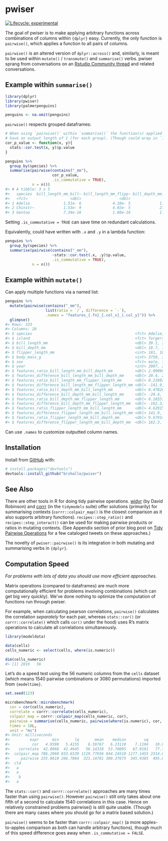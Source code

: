 
<!-- README.md is generated from README.Rmd. Please edit that file -->

# pwiser

<!-- badges: start -->

[![Lifecycle:
experimental](https://img.shields.io/badge/lifecycle-experimental-orange.svg)](https://lifecycle.r-lib.org/articles/stages.html#experimental)
<!-- badges: end -->

The goal of pwiser is to make applying arbitrary functions across
combinations of columns within `{dplyr}` easy. Currently, the only
function is `pairwise()`, which applies a function to all pairs of
columns.

`pairwise()` is an altered version of `dplyr::across()` and, similarly,
is meant to be used within `mutate()` / `transmute()` and `summarise()`
verbs. pwiser sprang from conversations on an [Rstudio Community
thread](https://community.rstudio.com/t/pairwise-function-for-use-within-dplyr-mutate-and-dplyr-summarise/94684)
and related conversations.

## Example within `summarise()`

``` r
library(dplyr)
library(pwiser)
library(palmerpenguins)

penguins <- na.omit(penguins)
```

`pairwise()` respects grouped dataframes:

``` r
# When using `pairwise()` within `summarise()` the function(s) applied should
# have an output length of 1 (for each group). (Though could wrap in `list()` to make a list column output.)
cor_p_value <- function(x, y){
  stats::cor.test(x, y)$p.value
}

penguins %>% 
  group_by(species) %>% 
  summarise(pairwise(contains("_mm"), 
                     cor_p_value, 
                     .is_commutative = TRUE),
            n = n())
#> # A tibble: 3 x 5
#>   species  bill_length_mm_bill~ bill_length_mm_flipp~ bill_depth_mm_flipp~     n
#>   <fct>                   <dbl>                 <dbl>                <dbl> <int>
#> 1 Adelie               1.51e- 6              4.18e- 5             1.34e- 4   146
#> 2 Chinstr~             1.53e- 9              4.92e- 5             2.16e- 7    68
#> 3 Gentoo               7.34e-16              1.80e-16             1.40e-19   119
```

Setting `.is_commutative = TRUE` can save time on redundant
calculations.

Equivalently, could have written with `.x` and `.y` in a lambda
function:

``` r
penguins %>% 
  group_by(species) %>% 
  summarise(pairwise(contains("_mm"), 
                     ~stats::cor.test(.x, .y)$p.value, 
                     .is_commutative = TRUE),
            n = n())
```

<!-- You'll still need to render `README.Rmd` regularly, to keep `README.md` up-to-date. `devtools::build_readme()` is handy for this. You could also use GitHub Actions to re-render `README.Rmd` every time you push. An example workflow can be found here: <https://github.com/r-lib/actions/tree/master/examples>. -->

## Example within `mutate()`

Can apply multiple functions via a named list:

``` r
penguins %>% 
  mutate(pairwise(contains("_mm"), 
                  list(ratio = `/`, difference = `-`),
                  .names = "features_{.fn}_{.col_x}_{.col_y}")) %>% 
  glimpse()
#> Rows: 333
#> Columns: 20
#> $ species                                              <fct> Adelie, Adelie, A~
#> $ island                                               <fct> Torgersen, Torger~
#> $ bill_length_mm                                       <dbl> 39.1, 39.5, 40.3,~
#> $ bill_depth_mm                                        <dbl> 18.7, 17.4, 18.0,~
#> $ flipper_length_mm                                    <int> 181, 186, 195, 19~
#> $ body_mass_g                                          <int> 3750, 3800, 3250,~
#> $ sex                                                  <fct> male, female, fem~
#> $ year                                                 <int> 2007, 2007, 2007,~
#> $ features_ratio_bill_length_mm_bill_depth_mm          <dbl> 2.090909, 2.27011~
#> $ features_difference_bill_length_mm_bill_depth_mm     <dbl> 20.4, 22.1, 22.3,~
#> $ features_ratio_bill_length_mm_flipper_length_mm      <dbl> 0.2160221, 0.2123~
#> $ features_difference_bill_length_mm_flipper_length_mm <dbl> -141.9, -146.5, -~
#> $ features_ratio_bill_depth_mm_bill_length_mm          <dbl> 0.4782609, 0.4405~
#> $ features_difference_bill_depth_mm_bill_length_mm     <dbl> -20.4, -22.1, -22~
#> $ features_ratio_bill_depth_mm_flipper_length_mm       <dbl> 0.10331492, 0.093~
#> $ features_difference_bill_depth_mm_flipper_length_mm  <dbl> -162.3, -168.6, -~
#> $ features_ratio_flipper_length_mm_bill_length_mm      <dbl> 4.629156, 4.70886~
#> $ features_difference_flipper_length_mm_bill_length_mm <dbl> 141.9, 146.5, 154~
#> $ features_ratio_flipper_length_mm_bill_depth_mm       <dbl> 9.679144, 10.6896~
#> $ features_difference_flipper_length_mm_bill_depth_mm  <dbl> 162.3, 168.6, 177~
```

Can use `.names` to customize outputted column names.

## Installation

Install from [GitHub](https://github.com/) with:

``` r
# install.packages("devtools")
devtools::install_github("brshallo/pwiser")
```

## See Also

There are other tools in R for doing tidy pairwise operations.
[widyr](https://github.com/dgrtwo/widyr) (by David Robinson) and
[corrr](https://github.com/tidymodels/corrr) (in the `tidymodels` suite)
offer solutions (primarily) for summarising contexts
(`corrr::colpair_map()` is the closest comparison as it also supports
arbitrary functions). `recipes::step_ratio()` and
`recipes::step_interact()` can be used for making pairwise products or
ratios in mutating contexts. (See Appendix section of prior blog post on
[Tidy Pairwise
Operations](https://www.bryanshalloway.com/2020/06/03/tidy-2-way-column-combinations/#tweets)
for a few cataloged tweets on these approaches.)

The novelty of `pwiser::pairwise()` is its integration in both mutating
and summarising verbs in `{dplyr}`.

## Computation Speed

*For problems with lots of data you should use more efficient
approaches.*

Matrix operations (compared to dataframes) are much more computationally
efficient for problems involving combinations (which can get big very
quickly). We’ve done nothing to optimize the computation of functions
run through pwiser.

For example, when calculating pearson correlations, `pairwise()`
calculates the correlation *separately* for each pair, whereas
`stats::cor()` (or `corrr::correlate()` which calls `cor()` under the
hood) uses R’s matrix operations to calculate all correlations
simultaneously.

``` r
library(modeldata)

data(cells)
cells_numeric <- select(cells, where(is.numeric))

dim(cells_numeric)
#> [1] 2019   56
```

Let’s do a speed test using the 56 numeric columns from the `cells`
dataset (which means 1540 pairwise combinations or 3080 permutations)
imported from `{modeltime}`.

``` r
set.seed(123)

microbenchmark::microbenchmark(
  cor = cor(cells_numeric),
  correlate = corrr::correlate(cells_numeric),
  colpair_map = corrr::colpair_map(cells_numeric, cor),
  pairwise = summarise(cells_numeric, pairwise(where(is.numeric), cor, .is_commutative = TRUE)),
  times = 10L,
  unit = "ms")
#> Unit: milliseconds
#>         expr      min       lq       mean    median        uq       max neval
#>          cor   4.9390   5.4155    6.59767   6.23110    7.1104   10.0226    10
#>    correlate  42.0968  42.4645   56.14318  53.70095   67.0191   77.7793    10
#>  colpair_map 786.2960 833.6539 1119.77656 844.24510 1177.1455 2314.8609    10
#>     pairwise 255.8610 266.7864  321.14781 300.37675  345.9385  495.8805    10
#>  cld
#>   a 
#>   a 
#>    b
#>   a
```

The `stats::cor()` and `corrr::correlate()` approaches are many times
faster than using `pairwise()`. However `pairwise()` still only takes
about one fifth of a second to calculate 1540 correlations in this case.
Hence on relatively constrained problems pairwise() is still quite
usable. (Though there are many cases where you should go for a matrix
based solution.)

`pairwise()` seems to be faster than `corrr::colpair_map()` (a more
apples-to-apples comparison as both can handle arbitrary functions),
though much of this speed difference goes away when
`.is_commutative = FALSE`.
